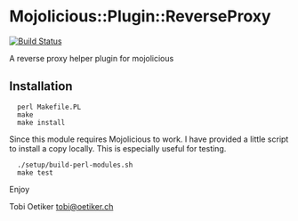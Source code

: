 Mojolicious::Plugin::ReverseProxy
=================================

[![Build Status](https://travis-ci.org/oetiker/mojolicious-plugin-reverseproxy.svg?branch=master)](https://travis-ci.org/oetiker/mojolicious-plugin-reverseproxy)


A reverse proxy helper plugin for mojolicious

Installation
------------

```
  perl Makefile.PL
  make
  make install
```

Since this module requires Mojolicious to work. I have provided
a little script to install a copy locally. This is especially
useful for testing.

```
  ./setup/build-perl-modules.sh
  make test
```

Enjoy

Tobi Oetiker <tobi@oetiker.ch>

